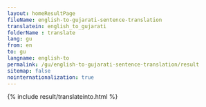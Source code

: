 ```yaml
---
layout: homeResultPage
fileName: english-to-gujarati-sentence-translation
translatein: english_to_gujarati
folderName : translate
lang: gu
from: en
to: gu
langname: english-to
permalink: /gu/english-to-gujarati-sentence-translation/result
sitemap: false
nointernationalization: true
---
```

{% include result/translateinto.html %}

<script src="/js/result/translation.js" data-foldername="{{page.folderName}}" data-lang="{{page.lang}}"></script>
